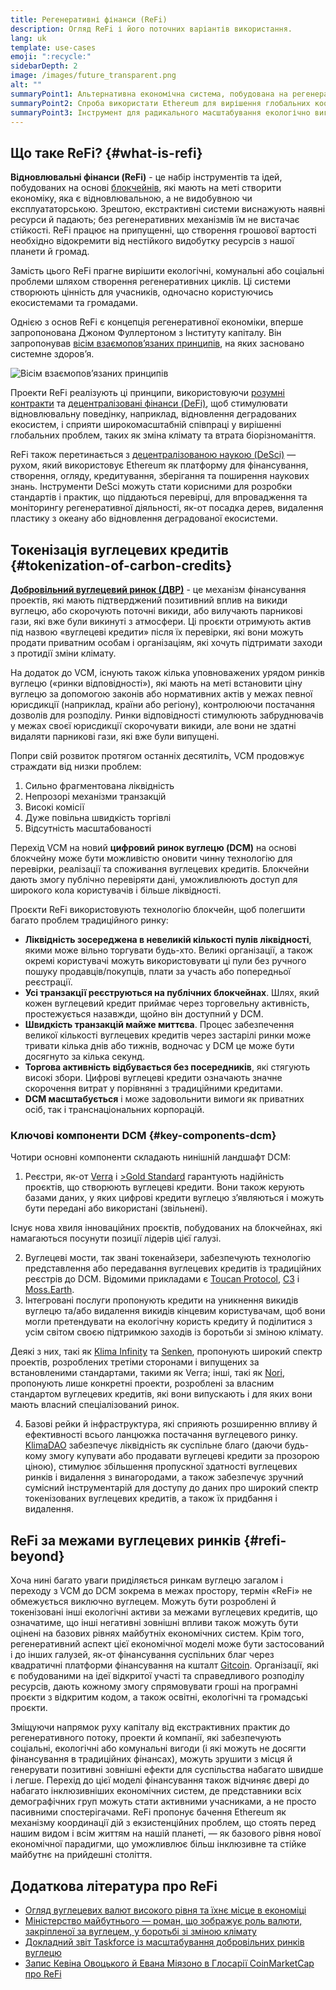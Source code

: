 ```yaml
---
title: Регенеративні фінанси (ReFi)
description: Огляд ReFi і його поточних варіантів використання.
lang: uk
template: use-cases
emoji: ":recycle:"
sidebarDepth: 2
image: /images/future_transparent.png
alt: ""
summaryPoint1: Альтернативна економічна система, побудована на регенеративних принципах
summaryPoint2: Спроба використати Ethereum для вирішення глобальних координаційних криз, як-от зміна клімату
summaryPoint3: Інструмент для радикального масштабування екологічно вигідних активів, як-от перевірені вуглецеві кредити
---
```


## Що таке ReFi? {#what-is-refi}

**Відновлювальні фінанси (ReFi)** - це набір інструментів та ідей, побудованих на основі [блокчейнів](/glossary/#blockchain), які мають на меті створити економіку, яка є відновлювальною, а не видобувною чи експлуататорською. Зрештою, екстрактивні системи виснажують наявні ресурси й падають; без регенеративних механізмів їм не вистачає стійкості. ReFi працює на припущенні, що створення грошової вартості необхідно відокремити від нестійкого видобутку ресурсів з нашої планети й громад.

Замість цього ReFi прагне вирішити екологічні, комунальні або соціальні проблеми шляхом створення регенеративних циклів. Ці системи створюють цінність для учасників, одночасно користуючись екосистемами та громадами.

Однією з основ ReFi є концепція регенеративної економіки, вперше запропонована Джоном Фуллертоном з Інституту капіталу. Він запропонував [вісім взаємопов’язаних принципів](https://capitalinstitute.org/8-principles-regenerative-economy/), на яких засновано системне здоров’я.

![Вісім взаємопов’язаних принципів](refi-regenerative-economy-diagram.png)

Проекти ReFi реалізують ці принципи, використовуючи [розумні контракти](/glossary/#smart-contract) та [децентралізовані фінанси (DeFi)](/glossary/#defi), щоб стимулювати відновлювальну поведінку, наприклад, відновлення деградованих екосистем, і сприяти широкомасштабній співпраці у вирішенні глобальних проблем, таких як зміна клімату та втрата біорізноманіття.

ReFi також перетинається з [децентралізованою наукою (DeSci)](/desci/) — рухом, який використовує Ethereum як платформу для фінансування, створення, огляду, кредитування, зберігання та поширення наукових знань. Інструменти DeSci можуть стати корисними для розробки стандартів і практик, що піддаються перевірці, для впровадження та моніторингу регенеративної діяльності, як-от посадка дерев, видалення пластику з океану або відновлення деградованої екосистеми.

<YouTube id="La52dDzBt2k" />

## Токенізація вуглецевих кредитів {#tokenization-of-carbon-credits}

**[Добровільний вуглецевий ринок (ДВР)](https://climatefocus.com/so-what-voluntary-carbon-market-exactly/)** - це механізм фінансування проектів, які мають підтверджений позитивний вплив на викиди вуглецю, або скорочують поточні викиди, або вилучають парникові гази, які вже були викинуті з атмосфери. Ці проєкти отримують актив під назвою «вуглецеві кредити» після їх перевірки, які вони можуть продати приватним особам і організаціям, які хочуть підтримати заходи з протидії зміни клімату.

На додаток до VCM, існують також кілька уповноважених урядом ринків вуглецю («ринки відповідності»), які мають на меті встановити ціну вуглецю за допомогою законів або нормативних актів у межах певної юрисдикції (наприклад, країни або регіону), контролюючи постачання дозволів для розподілу. Ринки відповідності стимулюють забруднювачів у межах своєї юрисдикції скорочувати викиди, але вони не здатні видаляти парникові гази, які вже були випущені.

Попри свій розвиток протягом останніх десятиліть, VCM продовжує страждати від низки проблем:

1. Сильно фрагментована ліквідність
2. Непрозорі механізми транзакцій
3. Високі комісії
4. Дуже повільна швидкість торгівлі
5. Відсутність масштабованості

Перехід VCM на новий **цифровий ринок вуглецю (DCM)** на основі блокчейну може бути можливістю оновити чинну технологію для перевірки, реалізації та споживання вуглецевих кредитів. Блокчейни дають змогу публічно перевіряти дані, уможливлюють доступ для широкого кола користувачів і більше ліквідності.

Проєкти ReFi використовують технологію блокчейн, щоб полегшити багато проблем традиційного ринку:

- **Ліквідність зосереджена в невеликій кількості пулів ліквідності**, якими може вільно торгувати будь-хто. Великі організації, а також окремі користувачі можуть використовувати ці пули без ручного пошуку продавців/покупців, плати за участь або попередньої реєстрації.
- **Усі транзакції реєструються на публічних блокчейнах**. Шлях, який кожен вуглецевий кредит приймає через торговельну активність, простежується назавжди, щойно він доступний у DCM.
- **Швидкість транзакцій майже миттєва**. Процес забезпечення великої кількості вуглецевих кредитів через застарілі ринки може тривати кілька днів або тижнів, водночас у DCM це може бути досягнуто за кілька секунд.
- **Торгова активність відбувається без посередників**, які стягують високі збори. Цифрові вуглецеві кредити означають значне скорочення витрат у порівнянні з традиційними кредитами.
- **DCM масштабується** і може задовольнити вимоги як приватних осіб, так і транснаціональних корпорацій.

### Ключові компоненти DCM {#key-components-dcm}

Чотири основні компоненти складають нинішній ландшафт DCM:

1. Реєстри, як-от [Verra](https://verra.org/project/vcs-program/registry-system/) і [>Gold Standard](https://www.goldstandard.org/) гарантують надійність проєктів, що створюють вуглецеві кредити. Вони також керують базами даних, у яких цифрові кредити вуглецю зʼявляються і можуть бути передані або використані (звільнені).

Існує нова хвиля інноваційних проєктів, побудованих на блокчейнах, які намагаються посунути позиції лідерів цієї галузі.

2. Вуглецеві мости, так звані токенайзери, забезпечують технологію представлення або передавання вуглецевих кредитів із традиційних реєстрів до DCM. Відомими прикладами є [Toucan Protocol](https://toucan.earth/), [C3](https://c3.app/) і [Moss.Earth](https://moss.earth/).
3. Інтегровані послуги пропонують кредити на уникнення викидів вуглецю та/або видалення викидів кінцевим користувачам, щоб вони могли претендувати на екологічну користь кредиту й поділитися з усім світом своєю підтримкою заходів із боротьби зі зміною клімату.

Деякі з них, такі як [Klima Infinity](https://www.klimadao.finance/infinity) та [Senken](https://senken.io/), пропонують широкий спектр проектів, розроблених третіми сторонами і випущених за встановленими стандартами, такими як Verra; інші, такі як [Nori](https://nori.com/), пропонують лише конкретні проекти, розроблені за власним стандартом вуглецевих кредитів, які вони випускають і для яких вони мають власний спеціалізований ринок.

4. Базові рейки й інфраструктура, які сприяють розширенню впливу й ефективності всього ланцюжка постачання вуглецевого ринку. [KlimaDAO](http://klimadao.finance/) забезпечує ліквідність як суспільне благо (даючи будь-кому змогу купувати або продавати вуглецеві кредити за прозорою ціною), стимулює збільшення пропускної здатності вуглецевих ринків і видалення з винагородами, а також забезпечує зручний сумісний інструментарій для доступу до даних про широкий спектр токенізованих вуглецевих кредитів, а також їх придбання і видалення.

## ReFi за межами вуглецевих ринків {#refi-beyond}

Хоча нині багато уваги приділяється ринкам вуглецю загалом і переходу з VCM до DCM зокрема в межах простору, термін «ReFi» не обмежується виключно вуглецем. Можуть бути розроблені й токенізовані інші екологічні активи за межами вуглецевих кредитів, що означатиме, що інші негативні зовнішні впливи також можуть бути оцінені на базових рівнях майбутніх економічних систем. Крім того, регенеративний аспект цієї економічної моделі може бути застосований і до інших галузей, як-от фінансування суспільних благ через квадратичні платформи фінансування на кшталт [Gitcoin](https://gitcoin.co/). Організації, які є побудованими на ідеї відкритої участі та справедливого розподілу ресурсів, дають кожному змогу спрямовувати гроші на програмні проєкти з відкритим кодом, а також освітні, екологічні та громадські проєкти.

Зміщуючи напрямок руху капіталу від екстрактивних практик до регенеративного потоку, проекти й компанії, які забезпечують соціальні, екологічні або комунальні вигоди (і які можуть не досягти фінансування в традиційних фінансах), можуть зрушити з місця й генерувати позитивні зовнішні ефекти для суспільства набагато швидше і легше. Перехід до цієї моделі фінансування також відчиняє двері до набагато інклюзивніших економічних систем, де представники всіх демографічних груп можуть стати активними учасниками, а не просто пасивними спостерігачами. ReFi пропонує бачення Ethereum як механізму координації дій з екзистенційних проблем, що стоять перед нашим видом і всім життям на нашій планеті, — як базового рівня нової економічної парадигми, що уможливлює більш інклюзивне та стійке майбутнє на прийдешні століття.

## Додаткова література про ReFi

- [Огляд вуглецевих валют високого рівня та їхнє місце в економіці](https://www.klimadao.finance/blog/the-vision-of-a-carbon-currency)
- [Міністерство майбутнього — роман, що зображує роль валюти, закріпленої за вуглецем, у боротьбі зі зміною клімату](https://en.wikipedia.org/wiki/The_Ministry_for_the_Future)
- [Докладний звіт Taskforce із масштабування добровільних ринків вуглецю](https://www.iif.com/Portals/1/Files/TSVCM_Report.pdf)
- [Запис Кевіна Овоцького й Евана Міязоно в Глосарії CoinMarketCap про ReFi](https://coinmarketcap.com/alexandria/glossary/regenerative-finance-refi)
